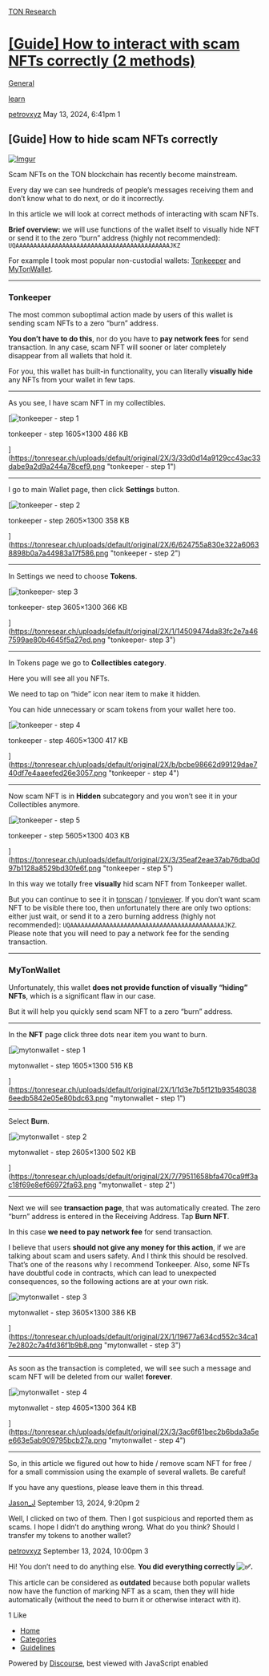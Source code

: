 [TON Research](/)

# [\[Guide\] How to interact with scam NFTs correctly (2 methods)](/t/guide-how-to-interact-with-scam-nfts-correctly-2-methods/17751)

[General](/c/general/4) 

[learn](https://tonresear.ch/tag/learn)

    

[petrovxyz](https://tonresear.ch/u/petrovxyz)   May 13, 2024, 6:41pm  1

## [](#guide-how-to-hide-scam-nfts-correctly-1)\[Guide\] How to hide scam NFTs correctly

[![Imgur](https://tonresear.ch/uploads/default/original/2X/8/8a3b98752efd03a563d462544dc86aaaa983cd58.jpeg "imgur.com")](https://imgur.com/YrzvcjM)

Scam NFTs on the TON blockchain has recently become mainstream.

Every day we can see hundreds of people’s messages receiving them and don’t know what to do next, or do it incorrectly.

In this article we will look at correct methods of interacting with scam NFTs.

**Brief overview:** we will use functions of the wallet itself to visually hide NFT or send it to the zero “burn” address (highly not recommended): `UQAAAAAAAAAAAAAAAAAAAAAAAAAAAAAAAAAAAAAAAAAAAJKZ`

For example I took most popular non-custodial wallets: [Tonkeeper](https://tonkeeper.com/) and [MyTonWallet](https://mytonwallet.io/).

* * *

### [](#tonkeeper-2)Tonkeeper

The most common suboptimal action made by users of this wallet is sending scam NFTs to a zero “burn” address.

**You don’t have to do this**, nor do you have to **pay network fees** for send transaction. In any case, scam NFT will sooner or later completely disappear from all wallets that hold it.

For you, this wallet has built-in functionality, you can literally **visually hide** any NFTs from your wallet in few taps.

* * *

As you see, I have scam NFT in my collectibles.

[![tonkeeper - step 1](https://tonresear.ch/uploads/default/optimized/2X/3/33d0d14a9129cc43ac33dabe9a2d9a244a78cef9_2_232x500.png)

tonkeeper - step 1605×1300 486 KB

](https://tonresear.ch/uploads/default/original/2X/3/33d0d14a9129cc43ac33dabe9a2d9a244a78cef9.png "tonkeeper - step 1")

* * *

I go to main Wallet page, then click **Settings** button.

[![tonkeeper - step 2](https://tonresear.ch/uploads/default/optimized/2X/6/624755a830e322a60638898b0a7a44983a17f586_2_232x500.png)

tonkeeper - step 2605×1300 358 KB

](https://tonresear.ch/uploads/default/original/2X/6/624755a830e322a60638898b0a7a44983a17f586.png "tonkeeper - step 2")

* * *

In Settings we need to choose **Tokens**.

[![tonkeeper- step 3](https://tonresear.ch/uploads/default/optimized/2X/1/14509474da83fc2e7a467599ae80b4645f5a27ed_2_232x500.png)

tonkeeper- step 3605×1300 366 KB

](https://tonresear.ch/uploads/default/original/2X/1/14509474da83fc2e7a467599ae80b4645f5a27ed.png "tonkeeper- step 3")

* * *

In Tokens page we go to **Collectibles category**.

Here you will see all you NFTs.

We need to tap on “hide” icon near item to make it hidden.

You can hide unnecessary or scam tokens from your wallet here too.

[![tonkeeper - step 4](https://tonresear.ch/uploads/default/optimized/2X/b/bcbe98662d99129dae740df7e4aaeefed26e3057_2_232x500.png)

tonkeeper - step 4605×1300 417 KB

](https://tonresear.ch/uploads/default/original/2X/b/bcbe98662d99129dae740df7e4aaeefed26e3057.png "tonkeeper - step 4")

* * *

Now scam NFT is in **Hidden** subcategory and you won’t see it in your Collectibles anymore.

[![tonkeeper - step 5](https://tonresear.ch/uploads/default/optimized/2X/3/35eaf2eae37ab76dba0d97b1128a8529bd30fe6f_2_232x500.png)

tonkeeper - step 5605×1300 403 KB

](https://tonresear.ch/uploads/default/original/2X/3/35eaf2eae37ab76dba0d97b1128a8529bd30fe6f.png "tonkeeper - step 5")

In this way we totally free **visually** hid scam NFT from Tonkeeper wallet.

But you can continue to see it in [tonscan](https://tonscan.org/) / [tonviewer](https://tonviewer.com/). If you don’t want scam NFT to be visible there too, then unfortunately there are only two options: either just wait, or send it to a zero burning address (highly not recommended): `UQAAAAAAAAAAAAAAAAAAAAAAAAAAAAAAAAAAAAAAAAAAAJKZ`.  
Please note that you will need to pay a network fee for the sending transaction.

* * *

### [](#mytonwallet-3)MyTonWallet

Unfortunately, this wallet **does not provide function of visually “hiding” NFTs**, which is a significant flaw in our case.

But it will help you quickly send scam NFT to a zero “burn” address.

* * *

In the **NFT** page click three dots near item you want to burn.

[![mytonwallet - step 1](https://tonresear.ch/uploads/default/optimized/2X/1/1d3e7b5f121b935480386eedb5842e05e80bdc63_2_232x500.png)

mytonwallet - step 1605×1300 516 KB

](https://tonresear.ch/uploads/default/original/2X/1/1d3e7b5f121b935480386eedb5842e05e80bdc63.png "mytonwallet - step 1")

* * *

Select **Burn**.

[![mytonwallet - step 2](https://tonresear.ch/uploads/default/optimized/2X/7/79511658bfa470ca9ff3ac18f69e8ef66972fa63_2_232x500.png)

mytonwallet - step 2605×1300 502 KB

](https://tonresear.ch/uploads/default/original/2X/7/79511658bfa470ca9ff3ac18f69e8ef66972fa63.png "mytonwallet - step 2")

* * *

Next we will see **transaction page**, that was automatically created. The zero “burn” address is entered in the Receiving Address. Tap **Burn NFT**.

In this case **we need to pay network fee** for send transaction.

I believe that users **should not give any money for this action**, if we are talking about scam and users safety. And I think this should be resolved. That’s one of the reasons why I recommend Tonkeeper. Also, some NFTs have doubtful code in contracts, which can lead to unexpected consequences, so the following actions are at your own risk.

[![mytonwallet - step 3](https://tonresear.ch/uploads/default/optimized/2X/1/19677a634cd552c34ca17e2802c7a4fd36f1b9b8_2_232x500.png)

mytonwallet - step 3605×1300 386 KB

](https://tonresear.ch/uploads/default/original/2X/1/19677a634cd552c34ca17e2802c7a4fd36f1b9b8.png "mytonwallet - step 3")

* * *

As soon as the transaction is completed, we will see such a message and scam NFT will be deleted from our wallet **forever**.

[![mytonwallet - step 4](https://tonresear.ch/uploads/default/optimized/2X/3/3ac6f61bec2b6bda3a5ee663e5ab909795bcb27a_2_232x500.png)

mytonwallet - step 4605×1300 364 KB

](https://tonresear.ch/uploads/default/original/2X/3/3ac6f61bec2b6bda3a5ee663e5ab909795bcb27a.png "mytonwallet - step 4")

* * *

So, in this article we figured out how to hide / remove scam NFT for free / for a small commission using the example of several wallets. Be careful!

If you have any questions, please leave them in this thread.

 

[Jason\_J](https://tonresear.ch/u/Jason_J) September 13, 2024, 9:20pm  2

Well, I clicked on two of them. Then I got suspicious and reported them as scams. I hope I didn’t do anything wrong. What do you think? Should I transfer my tokens to another wallet?

 

[petrovxyz](https://tonresear.ch/u/petrovxyz) September 13, 2024, 10:00pm  3

Hi! You don’t need to do anything else. **You did everything correctly ![:white_check_mark:](https://tonresear.ch/images/emoji/twitter/white_check_mark.png?v=12 ":white_check_mark:").**

This article can be considered as **outdated** because both popular wallets now have the function of marking NFT as a scam, then they will hide automatically (without the need to burn it or otherwise interact with it).

  1 Like

*   [Home](/)
*   [Categories](/categories)
*   [Guidelines](/guidelines)

Powered by [Discourse](https://www.discourse.org), best viewed with JavaScript enabled